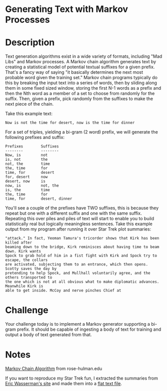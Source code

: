 # Generating Text with Markov Processes
<div class="md"><h1>Description</h1>
<p>Text generation algorithms exist in a wide variety of formats, including "Mad Libs" and Markov processes. A Markov chain algorithm generates text by creating a statistical model of potential textual suffixes for a given prefix. That's a fancy way of saying "it basically determines the next most probable word given the training set." Markov chain programs typically do this by breaking the input text into a series of words, then by sliding along them in some fixed sized window, storing the first N-1 words as a prefix and then the Nth word as a member of a set to choose from randomly for the suffix. Then, given a prefix, pick randomly from the suffixes to make the next piece of the chain. </p>
<p>Take this example text:</p>
<pre><code>Now is not the time for desert, now is the time for dinner 
</code></pre>
<p>For a set of triples, yielding a bi-gram (2 word) prefix, we will generate the following prefixes and suffix:</p>
<pre><code>Prefixes        Suffixes
--------        --------
Now, is         not
is, not         the
not, the        time
the, time       for
time, for       desert
for, desert     now
desert, now     is
now, is         not, the  
is, the         time
the, time       for
time, for       desert, dinner
</code></pre>
<p>You'll see a couple of the prefixes have TWO suffixes, this is because they repeat but one with a different suffix and one with the same suffix. Repeating this over piles and piles of text will start to enable you to build statistically real but logically meaningless sentences. Take this example output from my program after running it over Star Trek plot summaries:</p>
<pre><code>"attack." In fact, Yeoman Tamura's tricorder shows that Kirk has been killed after
beaming down to the bridge, Kirk reminisces about having time to beam down. Kirk wants
Spock to grab hold of him in a fist fight with Kirk and Spock try to escape, the collars
are activated, subjecting them to an entrance, which then opens. Scotty saves the day by
pretending to help Spock, and Mullhall voluntarily agree, and the others transported to
the one which is not at all obvious what to make diplomatic advances. Meanwhile Kirk is
able to get inside. McCoy and nerve pinches Chief at
</code></pre>
<h1>Challenge</h1>
<p>Your challenge today is to implement a Markov generator supporting a bi-gram prefix. It should be capable of ingesting a body of text for training and output a body of text generated from that. </p>
<h1>Notes</h1>
<p><a href="http://www.rose-hulman.edu/Users/faculty/young/CS-Classes/csse220/200820/web/Programs/Markov/markov.html">Markov Chain Algorithm</a> from rose-hulman.edu</p>
<p>If you want to reproduce my Star Trek fun, I extracted the summaries from <a href="http://www.ericweisstein.com/fun/startrek/">Eric Wasserman's site</a> and made them into a <a href="https://drive.google.com/file/d/0B3rX15hRO_71NEt0cl8tcWMxNnM/view?usp=sharing">flat text file</a>. </p>
</div>
